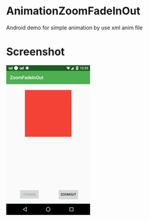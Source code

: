 # AnimationZoomFadeInOut
Android demo for simple animation by use xml anim file

<h1>Screenshot</h1>
<p><a href="https://github.com/Emran-Java/AnimationZoomFadeInOut/blob/master/screenshot/device-2016-12-20-125306.png">
  <img src="https://github.com/Emran-Java/AnimationZoomFadeInOut/blob/master/screenshot/device-2016-12-20-125306.png" alt="Demo Screenshot 1" style="max-width:100%;">
</a>
</p>


